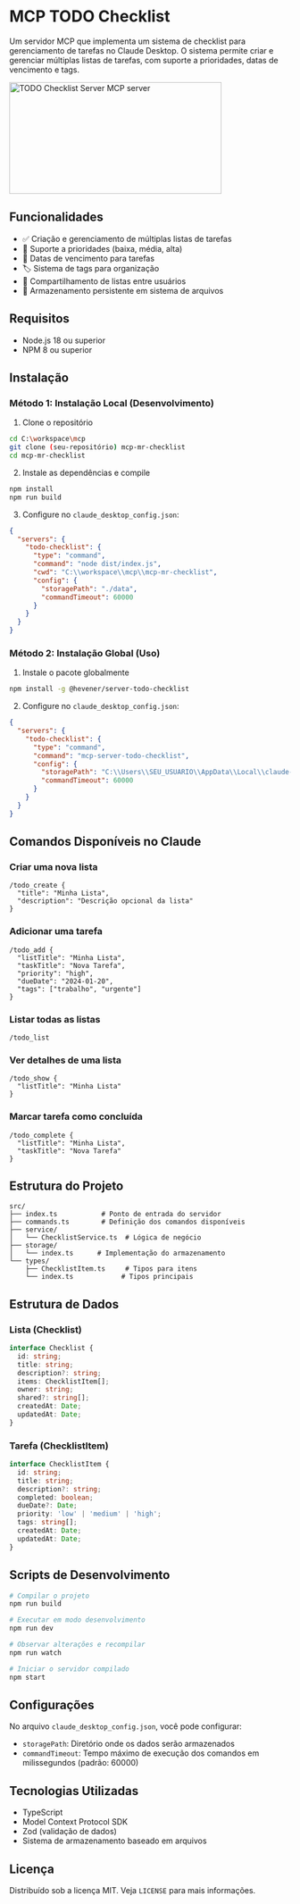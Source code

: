 # MCP TODO Checklist

Um servidor MCP que implementa um sistema de checklist para gerenciamento de tarefas no Claude Desktop. O sistema permite criar e gerenciar múltiplas listas de tarefas, com suporte a prioridades, datas de vencimento e tags.

<a href="https://glama.ai/mcp/servers/z3gwefnnwr"><img width="380" height="200" src="https://glama.ai/mcp/servers/z3gwefnnwr/badge" alt="TODO Checklist Server MCP server" /></a>

## Funcionalidades

- ✅ Criação e gerenciamento de múltiplas listas de tarefas
- 📌 Suporte a prioridades (baixa, média, alta)
- 📅 Datas de vencimento para tarefas
- 🏷️ Sistema de tags para organização
- 👥 Compartilhamento de listas entre usuários
- 💾 Armazenamento persistente em sistema de arquivos

## Requisitos

- Node.js 18 ou superior
- NPM 8 ou superior

## Instalação

### Método 1: Instalação Local (Desenvolvimento)

1. Clone o repositório
```bash
cd C:\workspace\mcp
git clone (seu-repositório) mcp-mr-checklist
cd mcp-mr-checklist
```

2. Instale as dependências e compile
```bash
npm install
npm run build
```

3. Configure no `claude_desktop_config.json`:
```json
{
  "servers": {
    "todo-checklist": {
      "type": "command",
      "command": "node dist/index.js",
      "cwd": "C:\\workspace\\mcp\\mcp-mr-checklist",
      "config": {
        "storagePath": "./data",
        "commandTimeout": 60000
      }
    }
  }
}
```

### Método 2: Instalação Global (Uso)

1. Instale o pacote globalmente
```bash
npm install -g @hevener/server-todo-checklist
```

2. Configure no `claude_desktop_config.json`:
```json
{
  "servers": {
    "todo-checklist": {
      "type": "command",
      "command": "mcp-server-todo-checklist",
      "config": {
        "storagePath": "C:\\Users\\SEU_USUARIO\\AppData\\Local\\claude-todo-checklist",
        "commandTimeout": 60000
      }
    }
  }
}
```

## Comandos Disponíveis no Claude

### Criar uma nova lista
```
/todo_create {
  "title": "Minha Lista",
  "description": "Descrição opcional da lista"
}
```

### Adicionar uma tarefa
```
/todo_add {
  "listTitle": "Minha Lista",
  "taskTitle": "Nova Tarefa",
  "priority": "high",
  "dueDate": "2024-01-20",
  "tags": ["trabalho", "urgente"]
}
```

### Listar todas as listas
```
/todo_list
```

### Ver detalhes de uma lista
```
/todo_show {
  "listTitle": "Minha Lista"
}
```

### Marcar tarefa como concluída
```
/todo_complete {
  "listTitle": "Minha Lista",
  "taskTitle": "Nova Tarefa"
}
```

## Estrutura do Projeto

```
src/
├── index.ts           # Ponto de entrada do servidor
├── commands.ts        # Definição dos comandos disponíveis
├── service/          
│   └── ChecklistService.ts  # Lógica de negócio
├── storage/
│   └── index.ts      # Implementação do armazenamento
└── types/
    ├── ChecklistItem.ts     # Tipos para itens
    └── index.ts            # Tipos principais
```

## Estrutura de Dados

### Lista (Checklist)
```typescript
interface Checklist {
  id: string;
  title: string;
  description?: string;
  items: ChecklistItem[];
  owner: string;
  shared?: string[];
  createdAt: Date;
  updatedAt: Date;
}
```

### Tarefa (ChecklistItem)
```typescript
interface ChecklistItem {
  id: string;
  title: string;
  description?: string;
  completed: boolean;
  dueDate?: Date;
  priority: 'low' | 'medium' | 'high';
  tags: string[];
  createdAt: Date;
  updatedAt: Date;
}
```

## Scripts de Desenvolvimento

```bash
# Compilar o projeto
npm run build

# Executar em modo desenvolvimento
npm run dev

# Observar alterações e recompilar
npm run watch

# Iniciar o servidor compilado
npm start
```

## Configurações

No arquivo `claude_desktop_config.json`, você pode configurar:

- `storagePath`: Diretório onde os dados serão armazenados
- `commandTimeout`: Tempo máximo de execução dos comandos em milissegundos (padrão: 60000)

## Tecnologias Utilizadas

- TypeScript
- Model Context Protocol SDK
- Zod (validação de dados)
- Sistema de armazenamento baseado em arquivos

## Licença

Distribuído sob a licença MIT. Veja `LICENSE` para mais informações.
